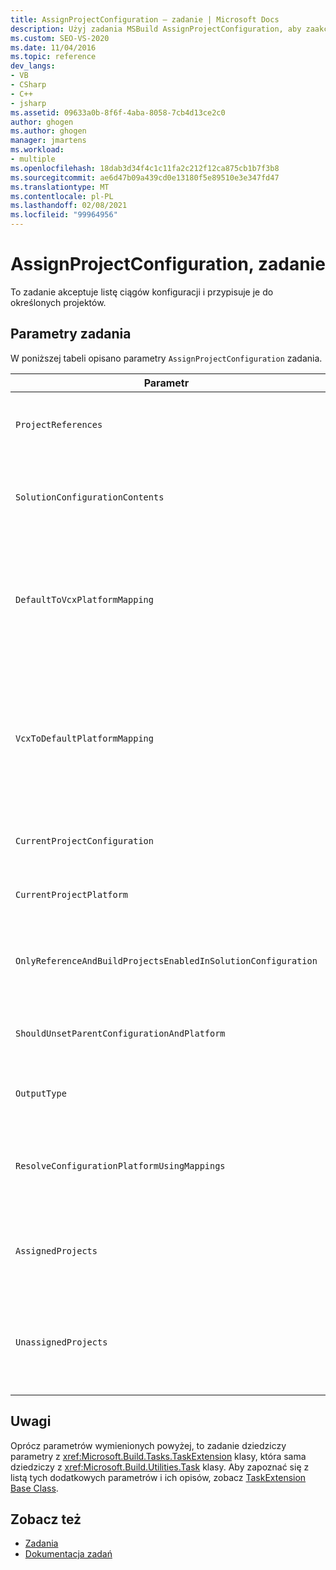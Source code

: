 ```yaml
---
title: AssignProjectConfiguration — zadanie | Microsoft Docs
description: Użyj zadania MSBuild AssignProjectConfiguration, aby zaakceptować listę ciągów konfiguracji i przypisać je do określonych projektów.
ms.custom: SEO-VS-2020
ms.date: 11/04/2016
ms.topic: reference
dev_langs:
- VB
- CSharp
- C++
- jsharp
ms.assetid: 09633a0b-8f6f-4aba-8058-7cb4d13ce2c0
author: ghogen
ms.author: ghogen
manager: jmartens
ms.workload:
- multiple
ms.openlocfilehash: 18dab3d34f4c1c11fa2c212f12ca875cb1b7f3b8
ms.sourcegitcommit: ae6d47b09a439cd0e13180f5e89510e3e347fd47
ms.translationtype: MT
ms.contentlocale: pl-PL
ms.lasthandoff: 02/08/2021
ms.locfileid: "99964956"
---
```

# <a name="assignprojectconfiguration-task"></a>AssignProjectConfiguration, zadanie

To zadanie akceptuje listę ciągów konfiguracji i przypisuje je do określonych projektów.

## <a name="task-parameters"></a>Parametry zadania

 W poniższej tabeli opisano parametry `AssignProjectConfiguration` zadania.

|Parametr|Opis|
|---------------|-----------------|
|`ProjectReferences`|Wymagany <xref:Microsoft.Build.Framework.ITaskItem> `[]` parametr wejściowy.<br /><br /> Projekty do skonfigurowania.|
|`SolutionConfigurationContents`|Opcjonalny `string` parametr wyjściowy.<br /><br /> Zawiera ciąg XML zawierający konfigurację projektu dla każdego projektu. Konfiguracje są przypisywane do nazwanych projektów.|
|`DefaultToVcxPlatformMapping`|Opcjonalny `string` parametr wyjściowy.<br /><br /> Zawiera rozdzielaną średnikami listę mapowań z nazw platform używanych przez większość typów do tych, które są używane przez pliki *. vcxproj* .<br /><br /> Na przykład:<br /><br /> `"AnyCPU=Win32;X86=Win32;X64=X64"`|
|`VcxToDefaultPlatformMapping`|Opcjonalne<br /><br /> `string` parametr wyjściowy.<br /><br /> Zawiera rozdzielaną średnikami listę mapowań z nazw platform *. vcxproj* na nazwy platform używane przez większość typów.<br /><br /> Na przykład:<br /><br /> `"Win32=AnyCPU;X64=X64"`|
|`CurrentProjectConfiguration`|Opcjonalny `string` parametr wyjściowy.<br /><br /> Zawiera konfigurację dla bieżącego projektu.|
|`CurrentProjectPlatform`|Opcjonalny `string` parametr wyjściowy.<br /><br /> Zawiera platformę dla bieżącego projektu.|
|`OnlyReferenceAndBuildProjectsEnabledInSolutionConfiguration`|Opcjonalny `bool` parametr wyjściowy.<br /><br /> Zawiera flagę wskazującą, że odwołania powinny zostać skompilowane, nawet jeśli zostały wyłączone w konfiguracji projektu.|
|`ShouldUnsetParentConfigurationAndPlatform`|Opcjonalny `bool` parametr wyjściowy.<br /><br /> Zawiera flagę wskazującą, czy konfiguracja nadrzędna i platforma mają być nieustawiane.|
|`OutputType`|Opcjonalny `string` parametr wyjściowy.<br /><br /> Zawiera typ danych wyjściowych dla projektu.|
|`ResolveConfigurationPlatformUsingMappings`|Opcjonalny `bool` parametr wyjściowy.<br /><br /> Zawiera flagę wskazującą, czy kompilacja powinna używać mapowań domyślnych, aby rozpoznać konfigurację i platformę zakończonych odwołań do projektu.|
|`AssignedProjects`|Opcjonalny <xref:Microsoft.Build.Framework.ITaskItem> `[]` parametr wyjściowy.<br /><br /> Zawiera listę rozwiązanych ścieżek referencyjnych.|
|`UnassignedProjects`|Opcjonalny <xref:Microsoft.Build.Framework.ITaskItem> `[]` parametr wyjściowy.<br /><br /> Zawiera listę elementów odwołań projektu, których nie można rozpoznać przy użyciu wstępnie rozwiązanej listy danych wyjściowych.|

## <a name="remarks"></a>Uwagi

 Oprócz parametrów wymienionych powyżej, to zadanie dziedziczy parametry z <xref:Microsoft.Build.Tasks.TaskExtension> klasy, która sama dziedziczy z <xref:Microsoft.Build.Utilities.Task> klasy. Aby zapoznać się z listą tych dodatkowych parametrów i ich opisów, zobacz [TaskExtension Base Class](../msbuild/taskextension-base-class.md).

## <a name="see-also"></a>Zobacz też

- [Zadania](../msbuild/msbuild-tasks.md)
- [Dokumentacja zadań](../msbuild/msbuild-task-reference.md)
